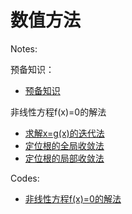 # 数值方法

Notes:

预备知识：

- [预备知识](Notes/[1]预备知识.md)

非线性方程f(x)=0的解法

- [求解x=g(x)的迭代法](Notes/[2]求解x=g(x)的迭代法)
- [定位根的全局收敛法](Notes/[3]定位根的全局收敛法)
- [定位根的局部收敛法](Notes/[4]定位根的局部收敛法)

Codes:

- [非线性方程f(x)=0的解法](Codes/non_linear_equation.py)
